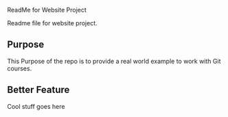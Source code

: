 ReadMe for Website Project

Readme file for website project.

## Purpose

This Purpose of the repo is to provide a real world example
to work with Git courses.

## Better Feature

Cool stuff goes here
